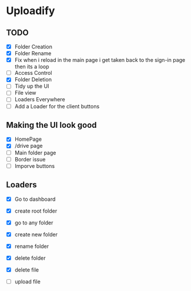 # Uploadify

## TODO

- [x] Folder Creation 
- [x] Folder Rename
- [x] Fix when i reload in the main page i get taken back to the sign-in page then its a loop
- [ ] Access Control
- [x] Folder Deletion
- [ ] Tidy up the UI
- [ ] File view
- [ ] Loaders Everywhere
- [ ] Add a Loader for the client buttons

## Making the UI look good

- [x] HomePage
- [x] /drive page
- [ ] Main folder page
- [ ] Border issue
- [ ] Imporve buttons

## Loaders

- [x] Go to dashboard
- [x] create root folder
- [x] go to any folder
- [x] create new folder
- [x] rename folder
- [x] delete folder
- [x] delete file
- [ ] upload file

 
 